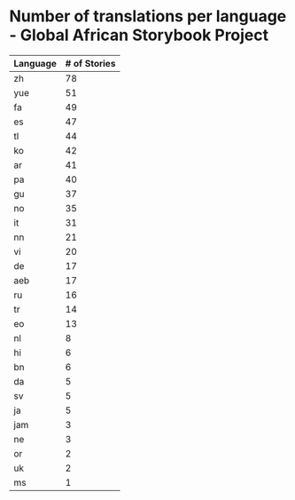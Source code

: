 # Number of translations per language - Global African Storybook Project

Language | # of Stories
-------- | ------------
zh | 78
yue | 51
fa | 49
es | 47
tl | 44
ko | 42
ar | 41
pa | 40
gu | 37
no | 35
it | 31
nn | 21
vi | 20
de | 17
aeb | 17
ru | 16
tr | 14
eo | 13
nl | 8
hi | 6
bn | 6
da | 5
sv | 5
ja | 5
jam | 3
ne | 3
or | 2
uk | 2
ms | 1
